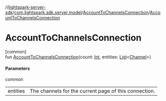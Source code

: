 //[lightspark-server-sdk](../../../index.md)/[com.lightspark.sdk.server.model](../index.md)/[AccountToChannelsConnection](index.md)/[AccountToChannelsConnection](-account-to-channels-connection.md)

# AccountToChannelsConnection

[common]\
fun [AccountToChannelsConnection](-account-to-channels-connection.md)(count: [Int](https://kotlinlang.org/api/latest/jvm/stdlib/kotlin/-int/index.html), entities: [List](https://kotlinlang.org/api/latest/jvm/stdlib/kotlin.collections/-list/index.html)&lt;[Channel](../-channel/index.md)&gt;)

#### Parameters

common

| | |
|---|---|
| entities | The channels for the current page of this connection. |
